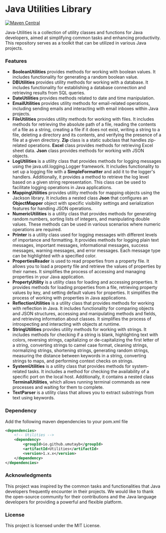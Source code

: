 # Java Utilities Library
[![Maven Central](https://img.shields.io/maven-central/v/io.github.umutayb/Utilities?color=brightgreen&label=Utilities)](https://mvnrepository.com/artifact/io.github.umutayb/Utilities/latest)

Java-Utilities is a collection of utility classes and functions for Java developers, aimed at simplifying common tasks and enhancing productivity. This repository serves as a toolkit that can be utilized in various Java projects.

### Features

- **BooleanUtilities** provides methods for working with boolean values. It includes functionality for generating a random boolean value.
- **DBUtilities** provides utility methods for working with a database. It includes functionality for establishing a database connection and retrieving results from SQL queries.
- **DateUtilities** provides methods related to date and time manipulation.
- **EmailUtilities** provides utility methods for email-related operations, including sending emails and interacting with email inboxes within Java projects.
- **FileUtilities** provides utility methods for working with files. It includes methods for retrieving the absolute path of a file, reading the contents of a file as a string, creating a file if it does not exist, writing a string to a file, deleting a directory and its contents, and verifying the presence of a file at a given directory. **Zip** class is a static subclass that handles zip-related operations. **Excel** class provides methods for retrieving Excel sheet data. **Json** class provides methods for working with JSON objects.
- **LogUtilities** is a utility class that provides methods for logging messages using the java.util.logging.Logger framework. It includes functionality to set up a logging file with a **SimpleFormatter** and add it to the logger's handlers. Additionally, it provides a method to retrieve the log level based on a given string representation. This class can be used to facilitate logging operations in Java applications.
- **MappingUtilities** provides utility methods for mapping objects using the Jackson library. It includes a nested class **Json** that configures an **ObjectMapper** object with specific visibility settings and serialization features for handling JSON operations.
- **NumericUtilities** is a utility class that provides methods for generating random numbers, sorting lists of integers, and manipulating double values. These methods can be used in various scenarios where numeric operations are required.
- **Printer** is a utility class used for logging messages with different levels of importance and formatting. It provides methods for logging plain text messages, important messages, informational messages, success messages, warning messages, and error messages. Each message type can be highlighted with a specified color.
- **PropertiesReader** is used to read properties from a property file. It allows you to load a property file and retrieve the values of properties by their names. It simplifies the process of accessing and managing properties in your Java application.
- **PropertyUtility** is a utility class for loading and accessing properties. It provides methods for loading properties from a file, retrieving property values by key, and setting default values for properties. It simplifies the process of working with properties in Java applications.
- **ReflectionUtilities** is a utility class that provides methods for working with reflection in Java. It includes functionality for comparing objects and JSON structures, accessing and manipulating methods and fields, and retrieving information about classes. It simplifies the process of introspecting and interacting with objects at runtime.
- **StringUtilities** provides utility methods for working with strings. It includes methods for checking if a string is blank, highlighting text with colors, reversing strings, capitalizing or de-capitalizing the first letter of a string, converting strings to camel case format, cleaning strings, normalizing strings, shortening strings, generating random strings, measuring the distance between keywords in a string, converting strings to maps, and performing context checks on strings.
- **SystemUtilities** is a utility class that provides methods for system-related tasks. It includes a method for checking the availability of a specific port on the local host. Additionally, it contains a nested class **TerminalUtilities**, which allows running terminal commands as new processes and waiting for them to complete.
- **TextParser** is a utility class that allows you to extract substrings from text using keywords.

### Dependency 
Add the following maven dependencies to your pom.xml file

```xml
<dependencies>
    <!-- Utilities -->
    <dependency>
        <groupId>io.github.umutayb</groupId>
        <artifactId>Utilities</artifactId>
        <version>1.x.x</version>
    </dependency>
</dependencies>
```

### Acknowledgments

This project was inspired by the common tasks and functionalities that Java developers frequently encounter in their projects. We would like to thank the open-source community for their contributions and the Java language developers for providing a powerful and flexible platform.

### License

This project is licensed under the MIT License.
